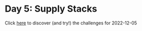 # Day 5: Supply Stacks

Click [here](https://adventofcode.com/2022/day/5) to discover (and try!) the
challenges for 2022-12-05
